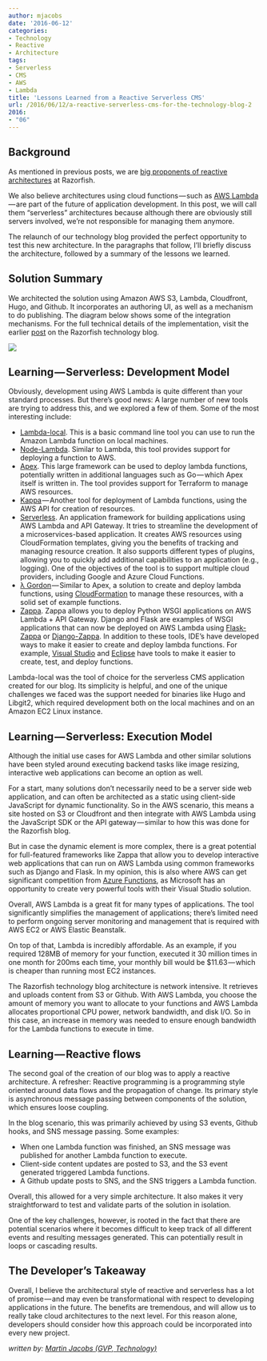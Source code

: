 ```yaml
---
author: mjacobs
date: '2016-06-12'
categories:
- Technology
- Reactive
- Architecture
tags:
- Serverless
- CMS
- AWS
- Lambda
title: 'Lessons Learned from a Reactive Serverless CMS'
url: /2016/06/12/a-reactive-serverless-cms-for-the-technology-blog-2
2016:
- "06"
---
```



Background
----------
As mentioned in previous posts, we are [big proponents of reactive architectures](http://www.razorfish.com/ideas/reactive-architectures.htm) at Razorfish.

We also believe architectures using cloud functions — such as [AWS Lambda](https://aws.amazon.com/lambda) — are part of the future of application development. In this post, we will call them “serverless” architectures because although there are obviously still servers involved, we’re not responsible for managing them anymore.

The relaunch of our technology blog provided the perfect opportunity to test this new architecture. In the paragraphs that follow, I’ll briefly discuss the architecture, followed by a summary of the lessons we learned.

Solution Summary
----------------

We architected the solution using Amazon AWS S3, Lambda, Cloudfront, Hugo, and Github. It incorporates an authoring UI, as well as a mechanism to do publishing. The diagram below shows some of the integration mechanisms. For the full technical details of the implementation, visit the earlier [post](http://technology.razorfish.com/2016/05/06/a-reactive-serverless-cms-for-the-technology-blog/index.html) on the Razorfish technology blog.

![](/media/image1.png)

Learning — Serverless: Development Model
---------------------------------------

Obviously, development using AWS Lambda is quite different than your standard processes. But there’s good news: A large number of new tools are trying to address this, and we explored a few of them. Some of the most interesting include:

- [Lambda-local](https://www.npmjs.com/package/lambda-local). This is a basic command line tool you can use to run the Amazon Lambda function on local machines.
- [Node-Lambda](https://www.npmjs.com/package/node-lambda). Similar to Lambda, this tool provides support for deploying a function to AWS.
- [Apex](http://apex.run/). This large framework can be used to deploy lambda functions, potentially written in additional languages such as Go — which Apex itself is written in. The tool provides support for Terraform to manage AWS resources.
- [Kappa](http://kappa.readthedocs.io/en/develop/) — Another tool for deployment of Lambda functions, using the AWS API for creation of resources.
- [Serverless](http://serverless.com/). An application framework for building applications using AWS Lambda and API Gateway. It tries to streamline the development of a microservices-based application. It creates AWS resources using CloudFormation templates, giving you the benefits of tracking and managing resource creation. It also supports different types of plugins, allowing you to quickly add additional capabilities to an application (e.g., logging). One of the objectives of the tool is to support multiple cloud providers, including Google and Azure Cloud Functions.
- [λ Gordon](https://github.com/jorgebastida/gordon) — Similar to Apex, a solution to create and deploy lambda functions, using [CloudFormation](https://aws.amazon.com/cloudformation/) to manage these resources, with a solid set of example functions.
- [Zappa](https://github.com/Miserlou/Zappa). Zappa allows you to deploy Python WSGI applications on AWS Lambda + API Gateway. Django and Flask are examples of WSGI applications that can now be deployed on AWS Lambda using [Flask-Zappa](https://github.com/Miserlou/flask-zappa) or [Django-Zappa](https://github.com/Miserlou/django-zappa).
In addition to these tools, IDE’s have developed ways to make it easier to create and deploy lambda functions. For example, [Visual Studio](https://blogs.aws.amazon.com/net/post/Tx381XNNQALP8BA/AWS-Lambda-Support-in-Visual-Studio) and [Eclipse](http://docs.aws.amazon.com/AWSToolkitEclipse/latest/ug/lambda.html) have tools to make it easier to create, test, and deploy functions.

Lambda-local was the tool of choice for the serverless CMS application created for our blog. Its simplicity is helpful, and one of the unique challenges we faced was the support needed for binaries like Hugo and Libgit2, which required development both on the local machines and on an Amazon EC2 Linux instance.

Learning — Serverless: Execution Model
-------------------------------------

Although the initial use cases for AWS Lambda and other similar solutions have been styled around executing backend tasks like image resizing, interactive web applications can become an option as well.

For a start, many solutions don’t necessarily need to be a server side web application, and can often be architected as a static using client-side JavaScript for dynamic functionality. So in the AWS scenario, this means a site hosted on S3 or Cloudfront and then integrate with AWS Lambda using the JavaScript SDK or the API gateway — similar to how this was done for the Razorfish blog.

But in case the dynamic element is more complex, there is a great potential for full-featured frameworks like Zappa that allow you to develop interactive web applications that can run on AWS Lambda using common frameworks such as Django and Flask. In my opinion, this is also where AWS can get significant competition from [Azure Functions](https://azure.microsoft.com/en-us/services/functions/), as Microsoft has an opportunity to create very powerful tools with their Visual Studio solution.

Overall, AWS Lambda is a great fit for many types of applications. The tool significantly simplifies the management of applications; there’s limited need to perform ongoing server monitoring and management that is required with AWS EC2 or AWS Elastic Beanstalk.

On top of that, Lambda is incredibly affordable. As an example, if you required 128MB of memory for your function, executed it 30 million times in one month for 200ms each time, your monthly bill would be $11.63 — which is cheaper than running most EC2 instances.

The Razorfish technology blog architecture is network intensive. It retrieves and uploads content from S3 or Github. With AWS Lambda, you choose the amount of memory you want to allocate to your functions and AWS Lambda allocates proportional CPU power, network bandwidth, and disk I/O. So in this case, an increase in memory was needed to ensure enough bandwidth for the Lambda functions to execute in time.

Learning — Reactive flows
-----------------------

The second goal of the creation of our blog was to apply a reactive architecture. A refresher: Reactive programming is a programming style oriented around data flows and the propagation of change. Its primary style is asynchronous message passing between components of the solution, which ensures loose coupling.

In the blog scenario, this was primarily achieved by using S3 events, Github hooks, and SNS message passing. Some examples:

- When one Lambda function was finished, an SNS message was published for another Lambda function to execute.
- Client-side content updates are posted to S3, and the S3 event generated triggered Lambda functions.
- A Github update posts to SNS, and the SNS triggers a Lambda function.

Overall, this allowed for a very simple architecture. It also makes it very straightforward to test and validate parts of the solution in isolation.

One of the key challenges, however, is rooted in the fact that there are potential scenarios where it becomes difficult to keep track of all different events and resulting messages generated. This can potentially result in loops or cascading results.

The Developer’s Takeaway
-----------------------

Overall, I believe the architectural style of reactive and serverless has a lot of promise — and may even be transformational with respect to developing applications in the future. The benefits are tremendous, and will allow us to really take cloud architectures to the next level. For this reason alone, developers should consider how this approach could be incorporated into every new project.

_written by: [Martin Jacobs (GVP, Technology)](https://www.linkedin.com/in/martinjacobs1)_

